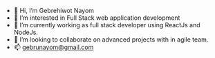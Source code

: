 - 👋 Hi, I’m Gebrehiwot Nayom
- 👀 I’m interested in Full Stack web application development
- 🌱 I’m currently working as full stack developer using ReactJs and NodeJs.
- 💞️ I’m looking to collaborate on advanced projects with in agile team.
- 📫 gebrunayom@gmail.com

<!---
gebrina/gebrina is a ✨ special ✨ repository because its `README.md` (this file) appears on your GitHub profile.
You can click the Preview link to take a look at your changes.
--->
